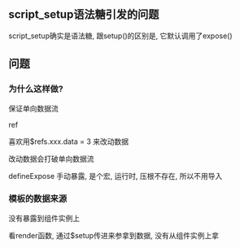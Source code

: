 ## script_setup语法糖引发的问题

script_setup确实是语法糖, 跟setup()的区别是, 它默认调用了expose()


## 问题

### 为什么这样做?

保证单向数据流

ref

喜欢用$refs.xxx.data = 3 来改动数据

改动数据会打破单向数据流

defineExpose 手动暴露, 是个宏, 运行时, 压根不存在, 所以不用导入

### 模板的数据来源

没有暴露到组件实例上

看render函数, 通过$setup传进来参拿到数据, 没有从组件实例上拿

